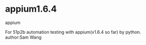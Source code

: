 # appium1.6.4
appium

For 51p2b automation testing with appium(v1.6.4 so far) by python.
author:Sam Wang
